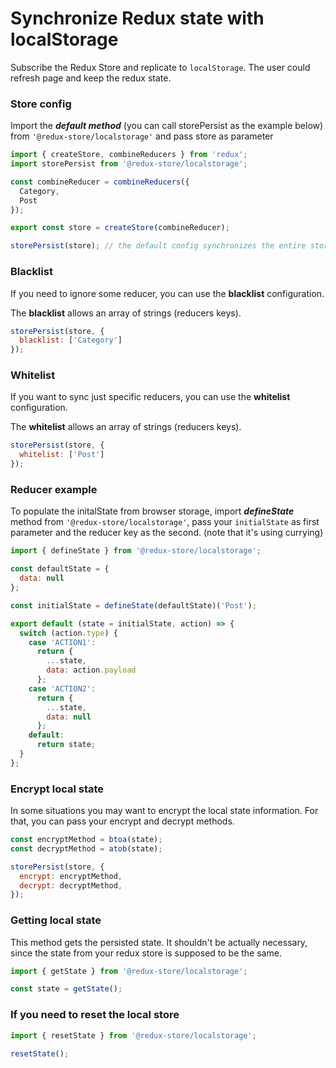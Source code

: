# Synchronize Redux state with localStorage

Subscribe the Redux Store and replicate to `localStorage`. The user could refresh page and keep the redux state.

### Store config

Import the **_default method_** (you can call storePersist as the example below) from `'@redux-store/localstorage'` and pass store as parameter

```javascript
import { createStore, combineReducers } from 'redux';
import storePersist from '@redux-store/localstorage';

const combineReducer = combineReducers({
  Category,
  Post
});

export const store = createStore(combineReducer);

storePersist(store); // the default config synchronizes the entire store
```

### Blacklist

If you need to ignore some reducer, you can use the **blacklist** configuration.

The **blacklist** allows an array of strings (reducers keys).

```javascript
storePersist(store, {
  blacklist: ['Category']
});
```

### Whitelist

If you want to sync just specific reducers, you can use the **whitelist** configuration.

The **whitelist** allows an array of strings (reducers keys).

```javascript
storePersist(store, {
  whitelist: ['Post']
});
```

### Reducer example

To populate the initalState from browser storage, import **_defineState_** method from `'@redux-store/localstorage'`, pass your `initialState` as first parameter and the reducer key as the second. (note that it's using currying)

```javascript
import { defineState } from '@redux-store/localstorage';

const defaultState = {
  data: null
};

const initialState = defineState(defaultState)('Post');

export default (state = initialState, action) => {
  switch (action.type) {
    case 'ACTION1':
      return {
        ...state,
        data: action.payload
      };
    case 'ACTION2':
      return {
        ...state,
        data: null
      };
    default:
      return state;
  }
};
```

### Encrypt local state

In some situations you may want to encrypt the local state information. For that, you can pass your encrypt and decrypt methods.

```javascript
const encryptMethod = btoa(state);
const decryptMethod = atob(state);

storePersist(store, {
  encrypt: encryptMethod,
  decrypt: decryptMethod,
}); 
```

### Getting local state

This method gets the persisted state. It shouldn't be actually necessary, since the state from your redux store is supposed to be the same.

```javascript
import { getState } from '@redux-store/localstorage';

const state = getState();
```

### If you need to reset the local store

```javascript
import { resetState } from '@redux-store/localstorage';

resetState();
```
